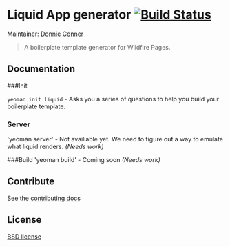 # Liquid App generator [![Build Status](https://secure.travis-ci.org/TastyToast/generator-liquid-master.png?branch=master)](http://travis-ci.org/TastyToast/generator-liquid-master)

Maintainer: [Donnie Conner](https://github.com/tastytoast)

> A boilerplate template generator for Wildfire Pages.

## Documentation

###Init

`yeoman init liquid` - Asks you a series of questions to help you build your boilerplate template.

### Server
'yeoman server' - Not availiable yet.  We need to figure out a way to emulate what liquid renders. *(Needs work)*

###Build
'yeoman build' - Coming soon *(Needs work)*


## Contribute

See the [contributing docs](https://github.com/yeoman/yeoman/blob/master/contributing.md)


## License

[BSD license](http://opensource.org/licenses/bsd-license.php)
